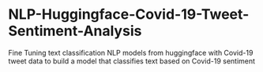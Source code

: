 # NLP-Huggingface-Covid-19-Tweet-Sentiment-Analysis
Fine Tuning text classification NLP models from huggingface with Covid-19 tweet data to build a model that classifies text based on Covid-19 sentiment
